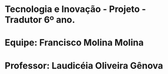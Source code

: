 # Tecnologia e Inovação - Projeto - Tradutor 6º ano.

# Equipe: Francisco Molina Molina

# Professor: Laudicéia Oliveira Gênova  
